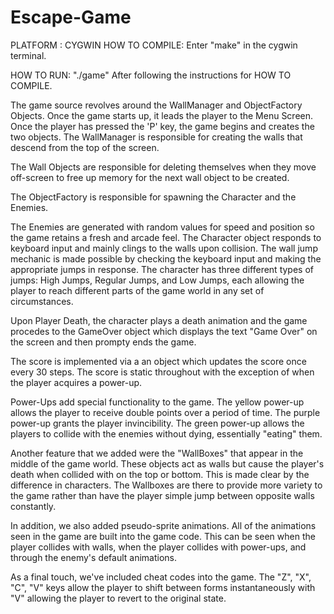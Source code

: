 # Escape-Game

PLATFORM : CYGWIN
HOW TO COMPILE: Enter "make" in the cygwin terminal.

HOW TO RUN: "./game" After following the instructions for HOW TO COMPILE.


The game source revolves around the WallManager and ObjectFactory Objects. Once the game starts up, it leads the player to the Menu Screen. Once the player has pressed the 'P' key, the game begins and creates the two objects. 
The WallManager is responsible for creating the walls that descend from the top of the screen. 

The Wall Objects are responsible for deleting themselves when they move off-screen to free up memory for the next wall object to be created. 

The ObjectFactory is responsible for spawning the Character and the Enemies. 

The Enemies are generated with random values for speed and position so the game retains a fresh and arcade feel. 
The Character object responds to keyboard input and mainly clings to the walls upon collision. The wall jump mechanic is made possible by checking the keyboard input and making the appropriate jumps in response. The character has three different types of jumps: High Jumps, Regular Jumps, and Low Jumps, each allowing the player to reach different parts of the game world in any set of circumstances.

Upon Player Death, the character plays a death animation and the game procedes to the GameOver object which displays the text "Game Over" on the screen and then prompty ends the game.

The score is implemented via a an object which updates the score once every 30 steps. The score is static throughout with the exception of when the player acquires a power-up.

Power-Ups add special functionality to the game. The yellow power-up allows the player to receive double points over a period of time. The purple power-up grants the player invincibility. The green power-up allows the players to collide with the enemies without dying, essentially "eating" them.

Another feature that we added were the "WallBoxes" that appear in the middle of the game world. These objects act as walls but cause the player's death when collided with on the top or bottom. This is made clear by the difference in characters. The Wallboxes are there to provide more variety to the game rather than have the player simple jump between opposite walls constantly.

In addition, we also added pseudo-sprite animations. All of the animations seen in the game are built into the game code. This can be seen when the player collides with walls, when the player collides with power-ups, and through the enemy's default animations.

As a final touch, we've included cheat codes into the game. The "Z", "X", "C", "V" keys allow the player to shift between forms instantaneously with "V" allowing the player to revert to the original state.
